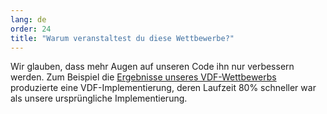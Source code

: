 ```yaml
---
lang: de
order: 24
title: "Warum veranstaltest du diese Wettbewerbe?"
---
```


Wir glauben, dass mehr Augen auf unseren Code ihn nur verbessern werden. Zum Beispiel die [Ergebnisse unseres VDF-Wettbewerbs](https://www.olive.net/2019/01/17/olive-vdf-competition-round-1-results-and-announcements.en.html) produzierte eine VDF-Implementierung, deren Laufzeit 80% schneller war als unsere ursprüngliche Implementierung.
